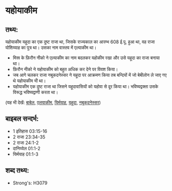 # यहोयाकीम #

## तथ्य: ##

यहोयाकीम यहूदा का एक दुष्ट राजा था, जिसके राज्यकाल का आरम्भ 608 ई.पू. हुआ था, वह राजा योशिय्याह का पुत्र था। उसका नाम वास्तव में एल्याकीम था।

* मिस्र के फ़िरौन नीको ने एल्याकीम का नाम बदलकर यहोकीम रखा और उसे यहूदा का राजा बनाया था।
* फ़िरौन नीको ने यहोयाकीम को बहुत अधिक कर देने पर विवश किया।
* जब आगे चलकर राजा नबूकदनेस्सर ने यहूदा पर आक्रमण किया तब बन्दियों में जो बेबीलोन ले जाए गए थे यहोयाकीम भी था।
* यहोयाकीम एक दुष्ट राजा था जिसने यहूदावासियों को यहोवा से दूर किया था। भविष्यद्वक्ता उसके विरूद्ध भविष्यद्वाणी करता था।

(यह भी देखें: [बाबेल](../babylon.md), [एलयाकीम](../eliakim.md), [यिर्मयाह](../jeremiah.md), [यहूदा](../kingdomofjudah.md), [नबूकदनेस्सर](../nebuchadnezzar.md))

## बाइबल सन्दर्भ: ##

* 1 इतिहास 03:15-16
* 2 राजा 23:34-35
* 2 राजा 24:1-2
* दानिय्येल 01:1-2
* यिर्मयाह 01:1-3

## शब्द तथ्य: ##

* Strong's: H3079
